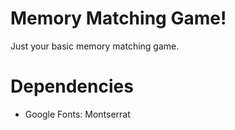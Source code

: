 # Memory Matching Game!

Just your basic memory matching game. 

# Dependencies
  - Google Fonts: Montserrat
